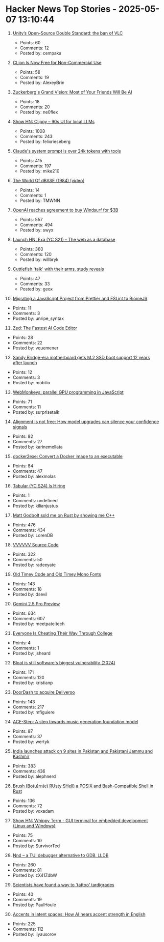 # Hacker News Top Stories - 2025-05-07 13:10:44

1. [Unity’s Open-Source Double Standard: the ban of VLC](https://mfkl.github.io/2024/01/10/unity-double-oss-standards.html)
   - Points: 60
   - Comments: 12
   - Posted by: cempaka

2. [CLion Is Now Free for Non-Commercial Use](https://blog.jetbrains.com/clion/2025/05/clion-is-now-free-for-non-commercial-use/)
   - Points: 58
   - Comments: 19
   - Posted by: AlexeyBrin

3. [Zuckerberg's Grand Vision: Most of Your Friends Will Be AI](https://www.wsj.com/tech/ai/mark-zuckerberg-ai-digital-future-0bb04de7)
   - Points: 18
   - Comments: 20
   - Posted by: ne0flex

4. [Show HN: Clippy – 90s UI for local LLMs](https://felixrieseberg.github.io/clippy/)
   - Points: 1008
   - Comments: 243
   - Posted by: felixrieseberg

5. [Claude's system prompt is over 24k tokens with tools](https://github.com/asgeirtj/system_prompts_leaks/blob/main/claude.txt)
   - Points: 415
   - Comments: 197
   - Posted by: mike210

6. [The World Of dBASE (1984) [video]](https://www.youtube.com/watch?v=bYU3CQomE5M)
   - Points: 14
   - Comments: 1
   - Posted by: TMWNN

7. [OpenAI reaches agreement to buy Windsurf for $3B](https://www.bloomberg.com/news/articles/2025-05-06/openai-reaches-agreement-to-buy-startup-windsurf-for-3-billion)
   - Points: 557
   - Comments: 494
   - Posted by: swyx

8. [Launch HN: Exa (YC S21) – The web as a database](undefined)
   - Points: 360
   - Comments: 120
   - Posted by: willbryk

9. [Cuttlefish 'talk' with their arms, study reveals](https://scienceblog.com/wildscience/2025/05/06/cuttlefish-talk-with-their-arms-study-reveals/)
   - Points: 47
   - Comments: 33
   - Posted by: geox

10. [Migrating a JavaScript Project from Prettier and ESLint to BiomeJS](https://blog.appsignal.com/2025/05/07/migrating-a-javascript-project-from-prettier-and-eslint-to-biomejs.html)
   - Points: 11
   - Comments: 3
   - Posted by: unripe_syntax

11. [Zed: The Fastest AI Code Editor](https://zed.dev/blog/fastest-ai-code-editor)
   - Points: 28
   - Comments: 22
   - Posted by: vquemener

12. [Sandy Bridge-era motherboard gets M.2 SSD boot support 12 years after launch](https://www.tomshardware.com/pc-components/motherboards/sandy-bridge-era-motherboard-gains-m-2-ssd-boot-support-12-years-after-launch-first-new-bios-in-a-decade-for-decommissioned-motherboard)
   - Points: 12
   - Comments: 3
   - Posted by: mobilio

13. [WebMonkeys: parallel GPU programming in JavaScript](https://github.com/VictorTaelin/WebMonkeys)
   - Points: 71
   - Comments: 11
   - Posted by: surprisetalk

14. [Alignment is not free: How model upgrades can silence your confidence signals](https://www.variance.co/post/alignment-is-not-free-how-a-model-silenced-our-confidence-signals)
   - Points: 82
   - Comments: 27
   - Posted by: karinemellata

15. [docker2exe: Convert a Docker image to an executable](https://github.com/rzane/docker2exe)
   - Points: 84
   - Comments: 47
   - Posted by: alexmolas

16. [Tabular (YC S24) Is Hiring](https://www.ycombinator.com/companies/tabular/jobs/7V7rXlS-founding-engineer)
   - Points: 1
   - Comments: undefined
   - Posted by: kilianjustus

17. [Matt Godbolt sold me on Rust by showing me C++](https://www.collabora.com/news-and-blog/blog/2025/05/06/matt-godbolt-sold-me-on-rust-by-showing-me-c-plus-plus/)
   - Points: 476
   - Comments: 434
   - Posted by: LorenDB

18. [VVVVVV Source Code](https://github.com/TerryCavanagh/VVVVVV)
   - Points: 322
   - Comments: 50
   - Posted by: radeeyate

19. [Old Timey Code and Old Timey Mono Fonts](https://github.com/dse/old-timey-mono-font)
   - Points: 143
   - Comments: 18
   - Posted by: dsevil

20. [Gemini 2.5 Pro Preview](https://developers.googleblog.com/en/gemini-2-5-pro-io-improved-coding-performance/)
   - Points: 634
   - Comments: 607
   - Posted by: meetpateltech

21. [Everyone Is Cheating Their Way Through College](https://nymag.com/intelligencer/article/openai-chatgpt-ai-cheating-education-college-students-school.html)
   - Points: 4
   - Comments: 1
   - Posted by: jsheard

22. [Bloat is still software's biggest vulnerability (2024)](https://spectrum.ieee.org/lean-software-development)
   - Points: 171
   - Comments: 120
   - Posted by: kristianp

23. [DoorDash to acquire Deliveroo](https://www.cnbc.com/2025/05/06/doordash-to-buy-uk-food-delivery-firm-deliveroo-in-3point9-billion-deal.html)
   - Points: 143
   - Comments: 217
   - Posted by: mfiguiere

24. [ACE-Step: A step towards music generation foundation model](https://github.com/ace-step/ACE-Step)
   - Points: 87
   - Comments: 37
   - Posted by: wertyk

25. [India launches attack on 9 sites in Pakistan and Pakistani Jammu and Kashmir](https://www.reuters.com/world/india/india-launches-attack-9-sites-pakistan-pakistan-occupied-jammu-kashmir-2025-05-06/)
   - Points: 383
   - Comments: 436
   - Posted by: alephnerd

26. [Brush (Bo(u)rn(e) RUsty SHell) a POSIX and Bash-Compatible Shell in Rust](https://github.com/reubeno/brush)
   - Points: 136
   - Comments: 72
   - Posted by: voxadam

27. [Show HN: Whippy Term - GUI terminal for embedded development (Linux and Windows)](https://whippyterm.com)
   - Points: 75
   - Comments: 10
   - Posted by: SurvivorTed

28. [Nnd – a TUI debugger alternative to GDB, LLDB](https://github.com/al13n321/nnd)
   - Points: 260
   - Comments: 81
   - Posted by: zX41ZdbW

29. [Scientists have found a way to 'tattoo' tardigrades](https://phys.org/news/2025-04-scientists-tattoo-tardigrades.html)
   - Points: 40
   - Comments: 19
   - Posted by: PaulHoule

30. [Accents in latent spaces: How AI hears accent strength in English](https://accent-strength.boldvoice.com/)
   - Points: 225
   - Comments: 112
   - Posted by: ilyausorov

